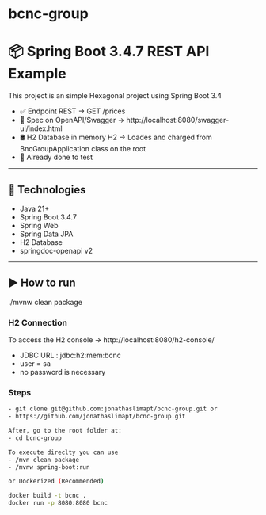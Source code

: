 # bcnc-group


# 📦 Spring Boot 3.4.7 REST API Example

This project is an simple Hexagonal project using Spring Boot 3.4

- ✅ Endpoint REST -> GET /prices
- 📄 Spec on OpenAPI/Swagger -> http://localhost:8080/swagger-ui/index.html
- 🛢️ H2 Database in memory H2 -> Loades and charged from BncGroupApplication class on the root 
- 🚀 Already done to test

---

## 🔧 Technologies

- Java 21+
- Spring Boot 3.4.7
- Spring Web
- Spring Data JPA
- H2 Database
- springdoc-openapi v2

---

## ▶️ How to run
./mvnw clean package

### H2 Connection
To access the H2 console -> http://localhost:8080/h2-console/
- JDBC URL : jdbc:h2:mem:bcnc
- user = sa
- no password is necessary

### Steps

```bash
- git clone git@github.com:jonathaslimapt/bcnc-group.git or
- https://github.com/jonathaslimapt/bcnc-group.git

After, go to the root folder at: 
- cd bcnc-group

To execute direclty you can use 
- /mvn clean package
- /mvnw spring-boot:run

or Dockerized (Recommended)

docker build -t bcnc .
docker run -p 8080:8080 bcnc


